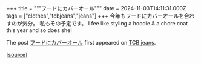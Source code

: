 +++
title = """フードにカバーオール"""
date = 2024-11-03T14:11:31.000Z
tags = ["clothes","tcbjeans","jeans"]
+++
今年もフードにカバーオールを合わすのが気分。 私もその予定です。 I fee like styling a hoodie & a chore coat this year and so does she!

The post [フードにカバーオール](http://tcbjeans.com/2024/11/03/49826) first appeared on [TCB jeans](http://tcbjeans.com).

[[source]](http://tcbjeans.com/2024/11/03/49826)
